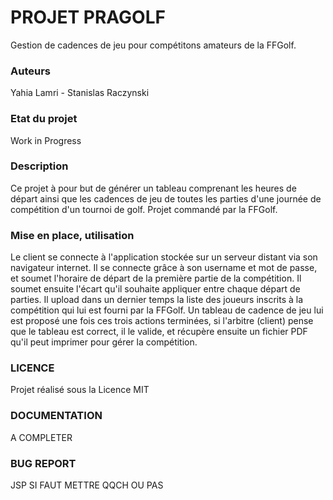 # **PROJET PRAGOLF**

Gestion de cadences de jeu pour compétitons amateurs de la FFGolf. 

### **Auteurs**

Yahia Lamri - Stanislas Raczynski

### **Etat du projet**

Work in Progress

### **Description**

Ce projet à pour but de générer un tableau comprenant les heures de départ
ainsi que les cadences de jeu de toutes les parties d'une journée de compétition
d'un tournoi de golf. 
Projet commandé par la FFGolf.

### **Mise en place, utilisation**

Le client se connecte à l'application stockée sur un serveur distant via son
navigateur internet. Il se connecte grâce à son username et mot de passe, et 
soumet l'horaire de départ de la première partie de la compétition. Il soumet 
ensuite l'écart qu'il souhaite appliquer entre chaque départ de parties. Il
upload dans un dernier temps la liste des joueurs inscrits à la compétition 
qui lui est fourni par la FFGolf. Un tableau de cadence de jeu lui est proposé 
une fois ces trois actions terminées, si l'arbitre (client) pense que le tableau
est correct, il le valide, et récupère ensuite un fichier PDF qu'il peut
imprimer pour gérer la compétition.

### **LICENCE**

Projet réalisé sous la Licence MIT

### **DOCUMENTATION**

A COMPLETER

### **BUG REPORT**

JSP SI FAUT METTRE QQCH OU PAS

